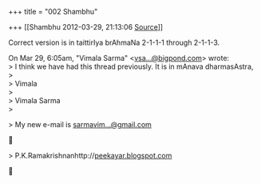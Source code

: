 +++
title = "002 Shambhu"

+++
[[Shambhu	2012-03-29, 21:13:06 [Source](https://groups.google.com/g/samskrita/c/-V_PmsFYsyQ)]]



Correct version is in taittirIya brAhmaNa 2-1-1-1 through 2-1-1-3.

On Mar 29, 6:05am, "Vimala Sarma" \<[vsa...@bigpond.com]()\> wrote:  
\> I think we have had this thread previously. It is in mAnava dharmasAstra,  
\>  
\> Vimala  
\>  
\> Vimala Sarma  
\>  

\> My new e-mail is [sarmavim...@gmail.com]()



\> P.K.Ramakrishnanhttp://[peekayar.blogspot.com](http://peekayar.blogspot.com)



